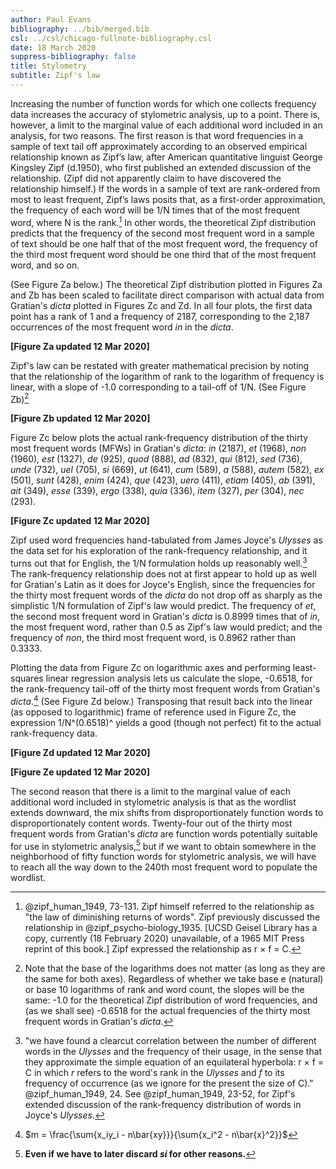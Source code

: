 ```yaml
---
author: Paul Evans
bibliography: ../bib/merged.bib
csl: ../csl/chicago-fullnote-bibliography.csl
date: 18 March 2020
suppress-bibliography: false
title: Stylometry
subtitle: Zipf's law
---
```

Increasing the number of function words for which one collects
frequency data increases the accuracy of stylometric analysis, up
to a point. There is, however, a limit to the marginal value of
each additional word included in an analysis, for two reasons. The
first reason is that word frequencies in a sample of text tail off
approximately according to an observed empirical relationship known
as Zipf’s law, after American quantitative linguist George Kingsley
Zipf (d.1950), who first published an extended discussion of the
relationship. (Zipf did not apparently claim to have discovered the
relationship himself.) If the words in a sample of text are
rank-ordered from most to least frequent, Zipf’s laws posits that,
as a first-order approximation, the frequency of each word will be
1/N times that of the most frequent word, where N is the rank.[^10]
In other words, the theoretical Zipf distribution predicts that the
frequency of the second most frequent word in a sample of text
should be one half that of the most frequent word, the frequency
of the third most frequent word should be one third that of the
most frequent word, and so on.

(See Figure Za below.) The theoretical Zipf distribution plotted
in Figures Za and Zb has been scaled to facilitate direct comparison
with actual data from Gratian's *dicta* plotted in Figures Zc and
Zd. In all four plots, the first data point has a rank of 1 and a
frequency of 2187, corresponding to the 2,187 occurrences of the
most frequent word *in* in the *dicta*.

**[Figure Za updated 12 Mar 2020]**

Zipf's law can be restated with greater mathematical precision by
noting that the relationship of the logarithm of rank to the logarithm
of frequency is linear, with a slope of -1.0 corresponding to a
tail-off of 1/N. (See Figure Zb)[^11]

**[Figure Zb updated 12 Mar 2020]**

Figure Zc below plots the actual rank-frequency distribution of the
thirty most frequent words (MFWs) in Gratian's *dicta*: *in* (2187),
*et* (1968), *non* (1960), *est* (1327), *de* (925), *quod* (888),
*ad* (832), *qui* (812), *sed* (736), *unde* (732), *uel* (705),
*si* (669), *ut* (641), *cum* (589), *a* (588), *autem* (582), *ex*
(501), *sunt* (428), *enim* (424), *que* (423), *uero* (411), *etiam*
(405), *ab* (391), *ait* (349), *esse* (339), *ergo* (338), *quia*
(336), *item* (327), *per* (304), *nec* (293).

**[Figure Zc updated 12 Mar 2020]**

Zipf used word frequencies hand-tabulated from James Joyce's *Ulysses*
as the data set for his exploration of the rank-frequency relationship,
and it turns out that for English, the 1/N formulation holds up
reasonably well.[^13] The rank-frequency relationship does not at
first appear to hold up as well for Gratian's Latin as it does for
Joyce's English, since the frequencies for the thirty most frequent
words of the *dicta* do not drop off as sharply as the simplistic
1/N formulation of Zipf's law would predict. The frequency of *et*,
the second most frequent word in Gratian's *dicta* is 0.8999 times
that of *in*, the most frequent word, rather than 0.5 as Zipf's law
would predict; and the frequency of *non*, the third most frequent
word, is 0.8962 rather than 0.3333.

Plotting the data from Figure Zc on logarithmic axes and performing
least-squares linear regression analysis lets us calculate the
slope, -0.6518, for the rank-frequency tail-off of the thirty most
frequent words from Gratian's *dicta*.[^14] (See Figure Zd below.)
Transposing that result back into the linear (as opposed to
logarithmic) frame of reference used in Figure Zc, the expression
1/N^(0.6518)^ yields a good (though not perfect) fit to the actual
rank-frequency data.

**[Figure Zd updated 12 Mar 2020]**

**[Figure Ze updated 12 Mar 2020]**

The second reason that there is a limit to the marginal value of
each additional word included in stylometric analysis is that as
the wordlist extends downward, the mix shifts from disproportionately
function words to disproportionately content words. Twenty-four
out of the thirty most frequent words from Gratian's *dicta* are
function words potentially suitable for use in stylometric
analysis,[^15] but if we want to obtain somewhere in the neighborhood
of fifty function words for stylometric analysis, we will have to
reach all the way down to the 240th most frequent word to populate
the wordlist.

[^10]: @zipf_human_1949, 73-131. Zipf himself referred to the
relationship as "the law of diminishing returns of words". Zipf
previously discussed the relationship in @zipf_psycho-biology_1935.
[UCSD Geisel Library has a copy, currently (18 February 2020)
unavailable, of a 1965 MIT Press reprint of this book.] Zipf expressed
the relationship as r × f = C.

[^11]: Note that the base of the logarithms does not matter (as
long as they are the same for both axes). Regardless of whether we
take base e (natural) or base 10 logarithms of rank and word count,
the slopes will be the same: -1.0 for the theoretical Zipf distribution
of word frequencies, and (as we shall see) -0.6518 for the actual
frequencies of the thirty most frequent words in Gratian's *dicta*.

[^13]: "we have found a clearcut correlation between the number of
different words in the *Ulysses* and the frequency of their usage,
in the sense that they approximate the simple equation of an
equilateral hyperbola: r × f = C in which *r* refers to the word's
rank in the *Ulysses* and *f* to its frequency of occurrence (as
we ignore for the present the size of C)." @zipf_human_1949, 24. See
@zipf_human_1949, 23-52, for Zipf's extended discussion of the
rank-frequency distribution of words in Joyce's *Ulysses*.

[^14]: $m = \frac{\sum{x_iy_i - n\bar{xy}}}{\sum{x_i^2 - n\bar{x}^2}}$

[^15]: **Even if we have to later discard *si* for other reasons.**

